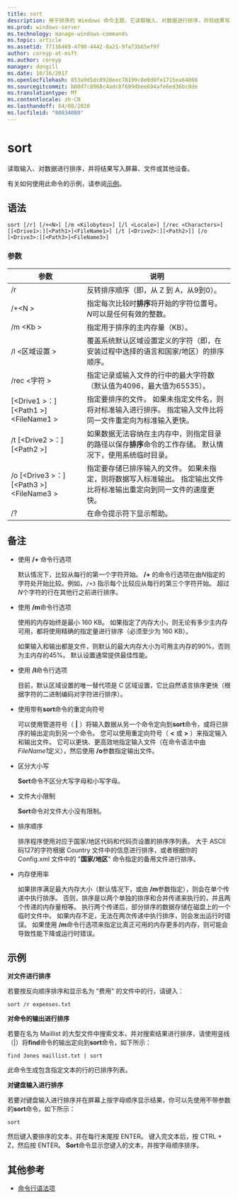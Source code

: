 ```yaml
---
title: sort
description: 用于排序的 Windows 命令主题，它读取输入、对数据进行排序，并将结果写入屏幕、文件或其他设备。
ms.prod: windows-server
ms.technology: manage-windows-commands
ms.topic: article
ms.assetid: 77116469-4790-4442-8a21-9fa73b65ef9f
author: coreyp-at-msft
ms.author: coreyp
manager: dongill
ms.date: 10/16/2017
ms.openlocfilehash: 853a9d5dc0928eec78199c8e0d0fe1715ea64808
ms.sourcegitcommit: b00d7c8968c4adc8f699dbee694afe6ed36bc9de
ms.translationtype: MT
ms.contentlocale: zh-CN
ms.lasthandoff: 04/08/2020
ms.locfileid: "80834080"
---
```

# <a name="sort"></a>sort

读取输入、对数据进行排序，并将结果写入屏幕、文件或其他设备。

有关如何使用此命令的示例，请参阅[示例](#BKMK_examples)。

## <a name="syntax"></a>语法

```
sort [/r] [/+<N>] [/m <Kilobytes>] [/l <Locale>] [/rec <Characters>] [[<Drive1>:][<Path1>]<FileName1>] [/t [<Drive2>:][<Path2>]] [/o [<Drive3>:][<Path3>]<FileName3>]
```

### <a name="parameters"></a>参数

|参数|说明|
|---------|-----------|
|/r|反转排序顺序（即，从 Z 到 A，从9到0）。|
|/+\<N >|指定每次比较时**排序**将开始的字符位置号。 *N*可以是任何有效的整数。|
|/m \<Kb >|指定用于排序的主内存量（KB）。|
|/l \<区域设置 >|覆盖系统默认区域设置定义的字符（即，在安装过程中选择的语言和国家/地区）的排序顺序。|
|/rec \<字符 >|指定记录或输入文件的行中的最大字符数（默认值为4096，最大值为65535）。|
|[\<Drive1 >：][\<Path1 >]\<FileName1 >|指定要排序的文件。 如果未指定文件名，则将对标准输入进行排序。 指定输入文件比将同一文件重定向为标准输入更快。|
|/t [\<Drive2 >：] [\<Path2 >]|如果数据无法容纳在主内存中，则指定目录的路径以保存**排序**命令的工作存储。 默认情况下，使用系统临时目录。|
|/o [\<Drive3 >：] [\<Path3 >]\<FileName3 >|指定要存储已排序输入的文件。 如果未指定，则将数据写入标准输出。 指定输出文件比将标准输出重定向到同一文件的速度更快。|
|/?|在命令提示符下显示帮助。|

## <a name="remarks"></a>备注

-   使用 **/+** 命令行选项

    默认情况下，比较从每行的第一个字符开始。 **/+** 的命令行选项在由*N*指定的字符处开始比较。例如，`/+3` 指示每个比较应从每行的第三个字符开始。 超过*N*个字符的行在其他行之前进行排序。
-   使用 **/m**命令行选项

    使用的内存始终是最小 160 KB。 如果指定了内存大小，则无论有多少主内存可用，都将使用精确的指定量进行排序（必须至少为 160 KB）。

    如果输入和输出都是文件，则默认的最大内存大小为可用主内存的90%，否则为主内存的45%。 默认设置通常提供最佳性能。
-   使用 **/l**命令行选项

    目前，默认区域设置的唯一替代项是 C 区域设置，它比自然语言排序更快（根据字符的二进制编码对字符进行排序）。
-   使用带有**sort**命令的重定向符号

    可以使用管道符号（ **|** ）将输入数据从另一个命令定向到**sort**命令，或将已排序的输出定向到另一个命令。 您可以使用重定向符号（ **<** 或 **>** ）来指定输入和输出文件。 它可以更快、更高效地指定输入文件（在命令语法中由*FileName1*定义），然后使用 **/o**参数指定输出文件。
-   区分大小写

    **Sort**命令不区分大写字母和小写字母。
-   文件大小限制

    **Sort**命令对文件大小没有限制。
-   排序顺序

    排序程序使用对应于国家/地区代码和代码页设置的排序序列表。 大于 ASCII 码127的字符根据 Country 文件中的信息进行排序，或者根据你的 Config.xml 文件中的 "**国家/地区**" 命令指定的备用文件进行排序。
-   内存使用率

    如果排序满足最大内存大小（默认情况下，或由 **/m**参数指定），则会在单个传递中执行排序。 否则，排序是以两个单独的排序和合并传递来执行的，并且两个传递的内存量相等。 执行两个传递后，部分排序的数据存储在磁盘上的一个临时文件中。 如果内存不足，无法在两次传递中执行排序，则会发出运行时错误。 如果使用 **/m**命令行选项来指定比真正可用的内存更多的内存，则可能会导致性能下降或运行时错误。

## <a name="examples"></a><a name=BKMK_examples></a>示例

**对文件进行排序**

若要按反向顺序排序和显示名为 "费用" 的文件中的行，请键入：

`sort /r expenses.txt`

**对命令的输出进行排序**

若要在名为 Maillist 的大型文件中搜索文本，并对搜索结果进行排序，请使用竖线（|）将**find**命令的输出定向到**sort**命令，如下所示：

`find Jones maillist.txt | sort`

此命令生成包含指定文本的行的已排序列表。

**对键盘输入进行排序**

若要对键盘输入进行排序并在屏幕上按字母顺序显示结果，你可以先使用不带参数的**sort**命令，如下所示：

`sort`

然后键入要排序的文本，并在每行末尾按 ENTER。 键入完文本后，按 CTRL + Z，然后按 ENTER。 **Sort**命令显示您键入的文本，并按字母顺序排序。

## <a name="additional-references"></a>其他参考

- [命令行语法项](command-line-syntax-key.md)